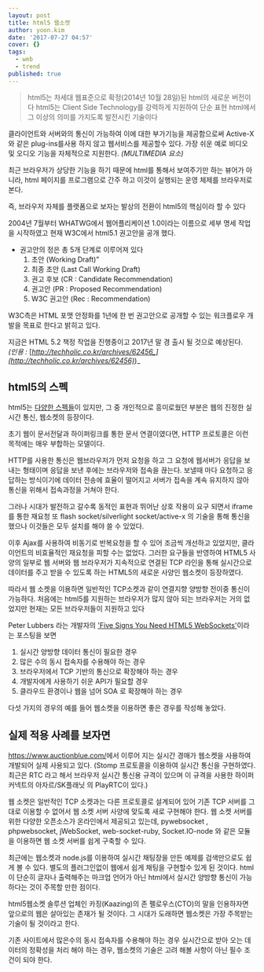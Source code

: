 ```yaml
---
layout: post
title: html5 웹소켓
author: yoon.kim
date: '2017-07-27 04:57'
cover: {}
tags:
  - web
  - trend
published: true
---
```

> html5는 차세대 웹표준으로 확정(2014년 10월 28일)된 html의 새로운 버전이다
> html5는 Client Side Technology를 강력하게 지원하여 단순 표현 html에서 그 이상의 의미를 가지도록 발전시킨 기술이다

클라이언트와 서버와의 통신이 가능하여 이에 대한 부가기능을 제공함으로써 Active-X와 같은 plug-ins를사용 하지 않고 웹서비스를 제공할수 있다.
가장 쉬운 예로 비디오 및 오디오 기능을 자체적으로 지원한다. _(MULTIMEDIA 요소)_

최근 브라우저가 상당한 기능을 하기 때문에 html를 통해서 보여주기만 하는 뷰어가 아니라,
html 페이지를 프로그램으로 간주 하고 이것이 실행되는 운영 체제를 브라우저로 본다.

즉, 브라우저 자체를 플랫폼으로 보자는 발상의 전환이 html5의 핵심이라 할 수 있다

2004년 7월부터 WHATWG에서 웹어플리케이션 1.0이라는 이름으로 세부 명세 작업을 시작하였고 현재 W3C에서 html5.1 권고안을 공개 했다.

* 권고안의 정은 총 5개 단계로 이루어져 있다
  1. 초안 (Working Draft)” 
  2. 최종 초안 (Last Call Working Draft)
  3. 권고 후보 (CR : Candidate Recommendation)
  4. 권고안 (PR : Proposed Recommendation)
  5. W3C 권고안 (Rec : Recommendation)

W3C측은 HTML 포맷 안정화를 1년에 한 번 권고안으로 공개할 수 있는 워크플로우 개발을 목표로 한다고 밝히고 있다.

지금은 HTML 5.2 책정 작업을 진행중이고 2017년 말 경 출시 될 것으로 예상된다. \
_(인용 :_ [_http://techholic.co.kr/archives/62456_](http://techholic.co.kr/archives/62456)_)_

## html5의 스펙

html5는 [다양한 스펙들](https://www.w3.org/TR/html51/)이 있지만, 그 중 개인적으로 흥미로웠던 부분은 웹의 진정한 실시간 통신, 웹소켓의 등장이다.

초기 웹이 문서전달과 하이퍼링크를 통한 문서 연결이였다면, HTTP 프로토콜은 이런 목적에는 매우 부합하는 모델이다.

HTTP를 사용한 통신은 웹브라우저가 먼저 요청을 하고 그 요청에 웹서버가 응답을 보내는 형태이며 응답을 보낸 후에는 브라우저와 접속을 끊는다. 
보낼때 마다 요청하고 응답하는 방식이기에 데이터 전송에 효율이 떨어지고 서버가 접속을 계속 유지하지 않아 통신을 위해서 접속과정을 거쳐야 한다.

그러나 시대가 발전하고 갈수록 동적인 표현과 뛰어난 상호 작용이 요구 되면서
iframe를 통한 재요청 또 flash socket/silverlight socket/active-x 의 기술을 통해 통신을 했으나
이것들은 모두 설치를 해야 쓸 수 있었다.

이후 Ajax를 사용하여 비동기로 반복요청을 할 수 있어 조금씩 개선하고 있었지만, 클라이언트의 비효율적인 재요청을 피할 수는 없었다. 그러한 요구들을 반영하여 HTML5 사양의 일부로 웹 서버와 웹 브라우저가 지속적으로 연결된 TCP 라인을 통해 실시간으로 데이터를 주고 받을 수 있도록 하는 HTML5의 새로운 사양인 웹소켓이 등장하였다.

따라서 웹 소켓을 이용하면 일반적인 TCP소켓과 같이 연결지향 양방향 전이중 통신이 가능하다. 
처음에는 html5를 지원하는 브라우저가 많지 않아 되는 브라우저는 거의 없었지만 현재는 모든 브라우저들이 지원하고 있다

Peter Lubbers 라는 개발자의 ['Five Signs You Need HTML5 WebSockets'](http://peterlubbers.sys-con.com/node/1551694)이라는 포스팅을 보면

1. 실시간 양방향 데이터 통신이 필요한 경우
2. 많은 수의 동시 접속자를 수용해야 하는 경우
3. 브라우저에서 TCP 기반의 통신으로 확장해야 하는 경우
4. 개발자에게 사용하기 쉬운 API가 필요할 경우
5. 클라우드 환경이나 웹을 넘어 SOA 로 확장해야 하는 경우

다섯 가지의 경우의 예를 들어 웹소켓을 이용하면 좋은 경우를 작성해 놓았다.

## 실제 적용 사례를 보자면

<https://www.auctionblue.com/>에서 이루어 지는 실시간 경매가 웹소켓을 사용하여 개발되어 실제 사용되고 있다.
(Stomp 프로토콜을 이용하여 실시간 통신을 구현하였다. 최근은 RTC 라고 해서 브라우저 실시간 통신용 규격이 있으며 이 규격을 사용한 하이퍼커넥트의 아자르/SK플래닛 의 PlayRTC이 있다.)

웹 소켓은 일반적인 TCP 소켓과는 다른 프로토콜로 설계되어 있어 기존 TCP 서버를 그대로 이용할 수 없어서 웹 소켓 서버 사양에 맞도록 새로 구현해야 한다. 웹 소켓 서버를 위한 다양한 오픈소스가 온라인에서 제공되고 있는데, pywebsocket , phpwebsocket, jWebSocket, web-socket-ruby, Socket.IO-node 와 같은 모듈을 이용하면 웹 소켓 서버를 쉽게 구축할 수 있다.

최근에는 웹소켓과 node.js를 이용하여 실시간 채팅장을 만든 예제를 검색만으로도 쉽게 볼 수 있다. 별도의 플러그인없이 웹에서 쉽게 채팅을 구현할수 있게 된 것이다. html이 단순히 글자나 출력해주는 마크업 언어가 아닌 html에서 실시간 양방향 통신이 가능하다는 것이 주목할 만한 점이다.

html5웹소켓 솔루션 업체인 카징(Kaazing)의 존 펠로우스(CTO)의 말을 인용하자면 앞으로의 웹은 살아있는 존재가 될 것이다. 그 시대가 도래하면 웹소켓은 가장 주목받는 기술이 될 것이라고 한다.

기존 사이트에서 많은수의 동시 접속자를 수용해야 하는 경우 실시간으로 받아 오는 데이터의 정확성을 처리 해야 하는 경우, 웹소켓의 기술은 고려 해볼 사항이 아닌 필수 조건이 되야 한다.
